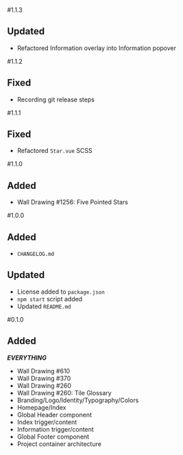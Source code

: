 <!-- Template

#0.0.0

## Added

## Updated

## Fixed

-->

#1.1.3

## Updated
+ Refactored Information overlay into Information popover

#1.1.2

## Fixed
+ Recording git release steps

#1.1.1

## Fixed
+ Refactored `Star.vue` SCSS

#1.1.0

## Added
+ Wall Drawing #1256: Five Pointed Stars

#1.0.0

## Added
+ `CHANGELOG.md`

## Updated
+ License added to `package.json`
+ `npm start` script added
+ Updated `README.md`

#0.1.0

## Added
<em><strong>EVERYTHING</strong></em>

+ Wall Drawing #610
+ Wall Drawing #370
+ Wall Drawing #260
+ Wall Drawing #260: Tile Glossary
+ Branding/Logo/Identity/Typography/Colors
+ Homepage/Index
+ Global Header component
+ Index trigger/content
+ Information trigger/content
+ Global Footer component
+ Project container architecture